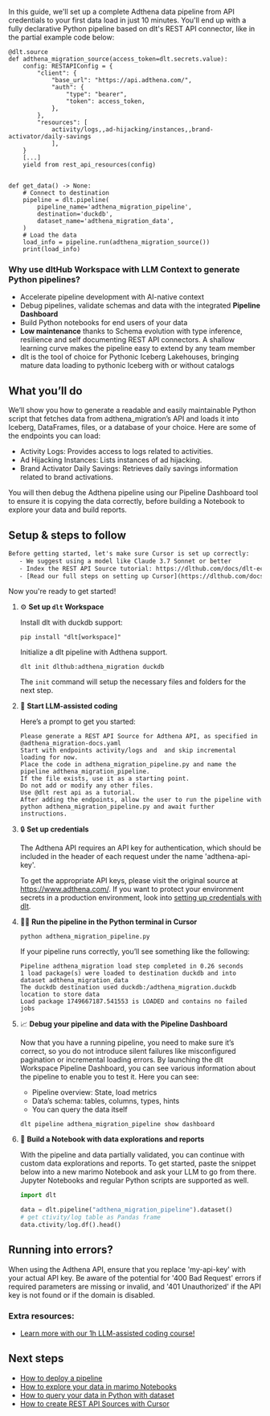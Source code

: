 In this guide, we'll set up a complete Adthena data pipeline from API credentials to your first data load in just 10 minutes. You'll end up with a fully declarative Python pipeline based on dlt's REST API connector, like in the partial example code below:

```python-outcome
@dlt.source
def adthena_migration_source(access_token=dlt.secrets.value):
    config: RESTAPIConfig = {
        "client": {
            "base_url": "https://api.adthena.com/",
            "auth": {
                "type": "bearer",
                "token": access_token,
            },
        },
        "resources": [
            activity/logs,,ad-hijacking/instances,,brand-activator/daily-savings
            ],
    }
    [...]
    yield from rest_api_resources(config)


def get_data() -> None:
    # Connect to destination
    pipeline = dlt.pipeline(
        pipeline_name='adthena_migration_pipeline',
        destination='duckdb',
        dataset_name='adthena_migration_data', 
    )
    # Load the data
    load_info = pipeline.run(adthena_migration_source())
    print(load_info) 
```

### Why use dltHub Workspace with LLM Context to generate Python pipelines?

- Accelerate pipeline development with AI-native context
- Debug pipelines, validate schemas and data with the integrated **Pipeline Dashboard**
- Build Python notebooks for end users of your data
- **Low maintenance** thanks to Schema evolution with type inference, resilience and self documenting REST API connectors. A shallow learning curve makes the pipeline easy to extend by any team member
- dlt is the tool of choice for Pythonic Iceberg Lakehouses, bringing mature data loading to pythonic Iceberg with or without catalogs

## What you’ll do

We’ll show you how to generate a readable and easily maintainable Python script that fetches data from adthena_migration’s API and loads it into Iceberg, DataFrames, files, or a database of your choice. Here are some of the endpoints you can load:

- Activity Logs: Provides access to logs related to activities.
- Ad Hijacking Instances: Lists instances of ad hijacking.
- Brand Activator Daily Savings: Retrieves daily savings information related to brand activations.

You will then debug the Adthena pipeline using our Pipeline Dashboard tool to ensure it is copying the data correctly, before building a Notebook to explore your data and build reports.

## Setup & steps to follow

```default
Before getting started, let's make sure Cursor is set up correctly:
   - We suggest using a model like Claude 3.7 Sonnet or better
   - Index the REST API Source tutorial: https://dlthub.com/docs/dlt-ecosystem/verified-sources/rest_api/ and add it to context as **@dlt rest api**
   - [Read our full steps on setting up Cursor](https://dlthub.com/docs/dlt-ecosystem/llm-tooling/cursor-restapi#23-configuring-cursor-with-documentation)
```

Now you're ready to get started!

1. ⚙️ **Set up `dlt` Workspace**
    
    Install dlt with duckdb support:
    ```shell
    pip install "dlt[workspace]"
    ```

    Initialize a dlt pipeline with Adthena support.
    ```shell
    dlt init dlthub:adthena_migration duckdb
    ```

    The `init` command will setup the necessary files and folders for the next step.
    
2. 🤠 **Start LLM-assisted coding**
    
    Here’s a prompt to get you started:
    
    ```prompt
    Please generate a REST API Source for Adthena API, as specified in @adthena_migration-docs.yaml 
    Start with endpoints activity/logs and  and skip incremental loading for now. 
    Place the code in adthena_migration_pipeline.py and name the pipeline adthena_migration_pipeline. 
    If the file exists, use it as a starting point. 
    Do not add or modify any other files. 
    Use @dlt rest api as a tutorial. 
    After adding the endpoints, allow the user to run the pipeline with python adthena_migration_pipeline.py and await further instructions.
    ```

    
3. 🔒 **Set up credentials** 
    
    The Adthena API requires an API key for authentication, which should be included in the header of each request under the name 'adthena-api-key'.
    
    To get the appropriate API keys, please visit the original source at https://www.adthena.com/.
    If you want to protect your environment secrets in a production environment, look into [setting up credentials with dlt](https://dlthub.com/docs/walkthroughs/add_credentials).
    
4. 🏃‍♀️ **Run the pipeline in the Python terminal in Cursor**
    
    ```shell
    python adthena_migration_pipeline.py
    ```
    
    If your pipeline runs correctly, you’ll see something like the following:
    
    ```shell
    Pipeline adthena_migration load step completed in 0.26 seconds
    1 load package(s) were loaded to destination duckdb and into dataset adthena_migration_data
    The duckdb destination used duckdb:/adthena_migration.duckdb location to store data
    Load package 1749667187.541553 is LOADED and contains no failed jobs
    ```
    
5. 📈 **Debug your pipeline and data with the Pipeline Dashboard**

    Now that you have a running pipeline, you need to make sure it’s correct, so you do not introduce silent failures like misconfigured pagination or incremental loading errors. By launching the dlt Workspace Pipeline Dashboard, you can see various information about the pipeline to enable you to test it. Here you can see:
    - Pipeline overview: State, load metrics
    - Data’s schema: tables, columns, types, hints
    - You can query the data itself
    
    ```shell
    dlt pipeline adthena_migration_pipeline show dashboard
    ```
    
6. 🐍 **Build a Notebook with data explorations and reports**

    With the pipeline and data partially validated, you can continue with custom data explorations and reports. To get started, paste the snippet below into a new marimo Notebook and ask your LLM to go from there. Jupyter Notebooks and regular Python scripts are supported as well.

    
    ```python
    import dlt

   data = dlt.pipeline("adthena_migration_pipeline").dataset()
   # get ctivity/log table as Pandas frame
   data.ctivity/log.df().head()
    ```

## Running into errors?

When using the Adthena API, ensure that you replace 'my-api-key' with your actual API key. Be aware of the potential for '400 Bad Request' errors if required parameters are missing or invalid, and '401 Unauthorized' if the API key is not found or if the domain is disabled.

### Extra resources:

- [Learn more with our 1h LLM-assisted coding course!](https://www.youtube.com/watch?v=GGid70rnJuM)

## Next steps

- [How to deploy a pipeline](https://dlthub.com/docs/walkthroughs/deploy-a-pipeline)
- [How to explore your data in marimo Notebooks](https://dlthub.com/docs/general-usage/dataset-access/marimo)
- [How to query your data in Python with dataset](https://dlthub.com/docs/general-usage/dataset-access/dataset)
- [How to create REST API Sources with Cursor](https://dlthub.com/docs/dlt-ecosystem/llm-tooling/cursor-restapi)
